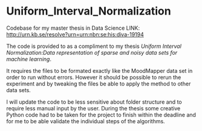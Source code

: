 # Uniform_Interval_Normalization
Codebase for my master thesis in Data Science LINK: http://urn.kb.se/resolve?urn=urn:nbn:se:his:diva-19194

The code is provided to as a compliment to my thesis *Uniform Interval Normalization:Data representation of sparse and noisy data sets for machine learning*.

It requires the files to be formated exactly like the MoodMapper data set in order to run without errors. However it should be possible to rerun the experiment and by tweaking the files be able to apply the method to other data sets. 

I will update the code to be less sensitive about folder structure and to require less manual input by the user. During the thesis some creative Python code had to be taken for the project to finish within the deadline and for me to be able validate the individual steps of the algorithms. 

